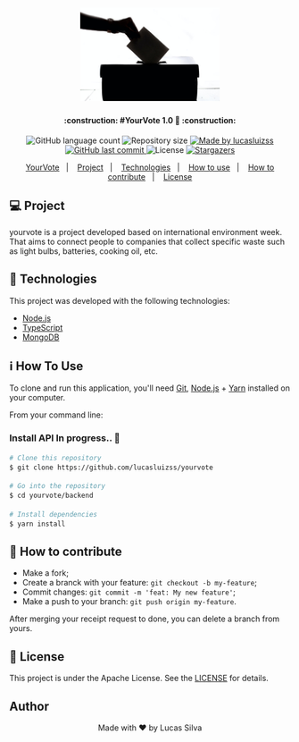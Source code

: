 <h1 align="center">
    <img alt="yourvote" title="#yourvote" src=".github/logo.jpeg" width="250px" />
</h1>

<h4 align="center">
	:construction:
    #YourVote 1.0 🚀
  :construction:
</h4>
<p align="center">
  <img alt="GitHub language count" src="https://img.shields.io/github/languages/count/lucasluizss/yourvote?color=%2304D361">

  <img alt="Repository size" src="https://img.shields.io/github/repo-size/lucasluizss/yourvote">

  <a href="https://www.linkedin.com/in/lucasluizss/">
    <img alt="Made by lucasluizss" src="https://img.shields.io/badge/made%20by-lucasluizss-%2304D361">
  </a>

  <a href="https://github.com/lucasluizss/yourvote/commits/master">
    <img alt="GitHub last commit" src="https://img.shields.io/github/last-commit/lucasluizss/yourvote">
  </a>

  <img alt="License" src="https://img.shields.io/badge/license-MIT-brightgreen">
   <a href="https://github.com/lucasluizss/yourvote/stargazers">
    <img alt="Stargazers" src="https://img.shields.io/github/stars/lucasluizss/yourvote?style=social">
  </a>
</p>

<p align="center">
  <a href="#-nlw">YourVote</a>&nbsp;&nbsp;&nbsp;|&nbsp;&nbsp;&nbsp;
  <a href="#-project">Project</a>&nbsp;&nbsp;&nbsp;|&nbsp;&nbsp;&nbsp;
  <a href="#rocket-Technologies">Technologies</a>&nbsp;&nbsp;&nbsp;|&nbsp;&nbsp;&nbsp;
  <a href="#-how-to-use">How to use</a>&nbsp;&nbsp;&nbsp;|&nbsp;&nbsp;&nbsp;
  <a href="#-how-to-contribute">How to contribute</a>&nbsp;&nbsp;&nbsp;|&nbsp;&nbsp;&nbsp;
  <a href="#memo-license">License</a>
</p>

## 💻 Project

yourvote is a project developed based on international environment week.
That aims to connect people to companies that collect specific waste such as light bulbs, batteries, cooking oil, etc.

## :rocket: Technologies

This project was developed with the following technologies:

- [Node.js][nodejs]
- [TypeScript][typescript]
- [MongoDB][mongodb]

## :information_source: How To Use

To clone and run this application, you'll need [Git](https://git-scm.com), [Node.js][nodejs] + [Yarn][yarn] installed on your computer.

From your command line:

### Install API In progress.. :construction:
```bash
# Clone this repository
$ git clone https://github.com/lucasluizss/yourvote

# Go into the repository
$ cd yourvote/backend

# Install dependencies
$ yarn install
```

## 🤔 How to contribute

- Make a fork;
- Create a branck with your feature: `git checkout -b my-feature`;
- Commit changes: `git commit -m 'feat: My new feature'`;
- Make a push to your branch: `git push origin my-feature`.

After merging your receipt request to done, you can delete a branch from yours.

## :memo: License

This project is under the Apache License. See the [LICENSE](LICENSE.md) for details.

## Author
<p align="center">
	Made with ♥ by Lucas Silva
</p>

[nodejs]: https://nodejs.org/
[typescript]: https://www.typescriptlang.org/
[mongodb]: https://www.mongodb.com/
[yarn]: https://yarnpkg.com/
[vs]: https://code.visualstudio.com/